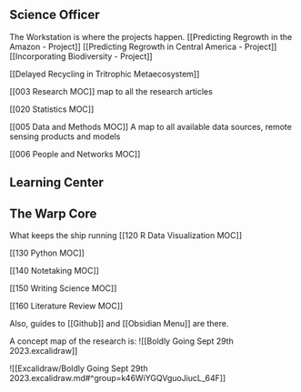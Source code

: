 ## Science Officer

The Workstation is where the projects happen.
[[Predicting Regrowth in the Amazon - Project]]
[[Predicting Regrowth in Central America - Project]]
[[Incorporating Biodiversity - Project]]

[[Delayed Recycling in Tritrophic Metaecosystem]]

[[003 Research MOC]]
map to all the research articles

[[020 Statistics MOC]]

[[005 Data and Methods MOC]]
A map to all available data sources, remote sensing products and models

[[006 People and Networks MOC]]

## Learning Center



## The Warp Core
What keeps the ship running
[[120 R Data Visualization MOC]]

[[130 Python MOC]]

[[140 Notetaking MOC]]

[[150 Writing Science MOC]]

[[160 Literature Review MOC]]

Also, guides to [[Github]] and [[Obsidian Menu]] are there.

A concept map of the research is:
![[Boldly Going Sept 29th 2023.excalidraw]]


![[Excalidraw/Boldly Going Sept 29th 2023.excalidraw.md#^group=k46WiYGQVguoJiucL_64F]]